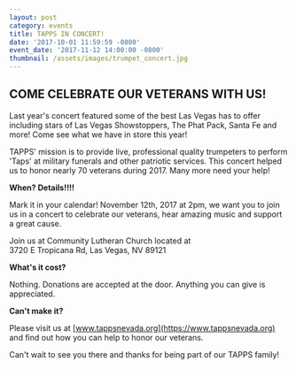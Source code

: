 ```yaml
---
layout: post
category: events
title: TAPPS IN CONCERT!
date: '2017-10-01 11:59:59 -0800'
event_date: '2017-11-12 14:00:00 -0800'
thumbnail: /assets/images/trumpet_concert.jpg
---
```

## COME CELEBRATE OUR VETERANS WITH US!

Last year's concert featured some of the best Las Vegas has to offer including stars of Las Vegas Showstoppers, The Phat Pack, Santa Fe and more! Come see what we have in store this year!

TAPPS' mission is to provide live, professional quality trumpeters to perform 'Taps' at military funerals and other patriotic services. This concert helped us to honor nearly 70 veterans during 2017. Many more need your help!

**When?  Details!!!!**

Mark it in your calendar!  November 12th, 2017 at 2pm, we want you to join us in a concert to celebrate our veterans, hear amazing music and support a great cause.

Join us at Community Lutheran Church located at<br>
3720 E Tropicana Rd, Las Vegas, NV 89121

**What's it cost?**

Nothing.  Donations are accepted at the door.  Anything you can give is appreciated.

**Can't make it?**

Please visit us at [www.tappsnevada.org](https://www.tappsnevada.org) and find out how you can help to honor our veterans.

Can't wait to see you there and thanks for being part of our TAPPS family!
